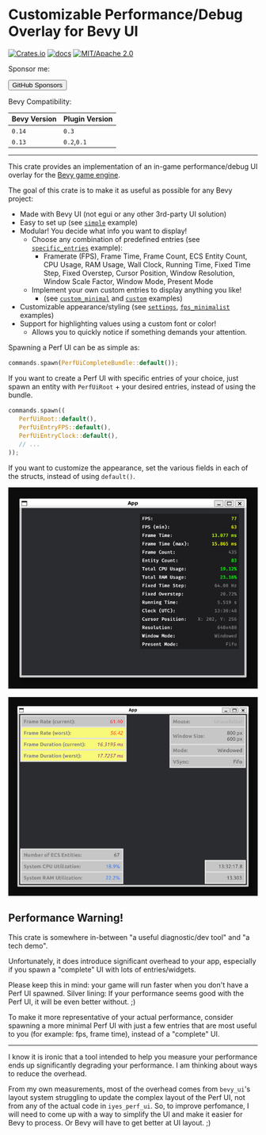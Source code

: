 # Customizable Performance/Debug Overlay for Bevy UI

[![Crates.io](https://img.shields.io/crates/v/iyes_perf_ui)](https://crates.io/crates/iyes_perf_ui)
[![docs](https://docs.rs/iyes_perf_ui/badge.svg)](https://docs.rs/iyes_perf_ui/)
[![MIT/Apache 2.0](https://img.shields.io/badge/license-MIT%2FApache-blue.svg)](./LICENSE)

Sponsor me:

<a href="https://github.com/sponsors/inodentry"><button class="ghsponsors-button">GitHub Sponsors</button></a>

Bevy Compatibility:

| Bevy Version | Plugin Version |
|--------------|----------------|
| `0.14`       | `0.3`          |
| `0.13`       | `0.2`,`0.1`    |

---

This crate provides an implementation of an in-game performance/debug UI overlay
for the [Bevy game engine](https://bevyengine.org).

The goal of this crate is to make it as useful as possible for any Bevy project:
 - Made with Bevy UI (not egui or any other 3rd-party UI solution)
 - Easy to set up (see [`simple`](examples/simple.rs) example)
 - Modular! You decide what info you want to display!
   - Choose any combination of predefined entries (see [`specific_entries`](examples/specific_entries.rs) example):
     - Framerate (FPS), Frame Time, Frame Count, ECS Entity Count, CPU Usage, RAM Usage,
       Wall Clock, Running Time, Fixed Time Step, Fixed Overstep,
       Cursor Position, Window Resolution, Window Scale Factor, Window Mode, Present Mode
   - Implement your own custom entries to display anything you like!
     - (see [`custom_minimal`](examples/custom_minimal.rs) and [`custom`](examples/custom.rs) examples)
 - Customizable appearance/styling (see [`settings`](examples/settings.rs), [`fps_minimalist`](examples/fps_minimalist.rs) examples)
 - Support for highlighting values using a custom font or color!
   - Allows you to quickly notice if something demands your attention.

Spawning a Perf UI can be as simple as:

```rust
commands.spawn(PerfUiCompleteBundle::default());
```

If you want to create a Perf UI with specific entries of your choice,
just spawn an entity with `PerfUiRoot` + your desired entries, instead
of using the bundle.

```rust
commands.spawn((
   PerfUiRoot::default(),
   PerfUiEntryFPS::default(),
   PerfUiEntryClock::default(),
   // ...
));
```

If you want to customize the appearance, set the various fields in each of the
structs, instead of using `default()`.

![Screenshot of the simple example showing default configuration](screenshots/simple.png)

![Screenshot of the settings example showing multiple UIs with custom configuration](screenshots/settings.png)

## Performance Warning!

This crate is somewhere in-between "a useful diagnostic/dev tool" and "a tech demo".

Unfortunately, it does introduce significant overhead to your app, especially if you
spawn a "complete" UI with lots of entries/widgets.

Please keep this in mind: your game will run faster when you don't have a Perf UI spawned.
Silver lining: If your performance seems good with the Perf UI, it will be even better
without. ;)

To make it more representative of your actual performance, consider spawning a more
minimal Perf UI with just a few entries that are most useful to you (for example: fps,
frame time), instead of a "complete" UI.

---

I know it is ironic that a tool intended to help you measure your performance
ends up significantly degrading your performance. I am thinking about ways
to reduce the overhead.

From my own measurements, most of the overhead comes from `bevy_ui`'s layout
system struggling to update the complex layout of the Perf UI, not from any
of the actual code in `iyes_perf_ui`. So, to improve perfomance, I will need
to come up with a way to simplify the UI and make it easier for Bevy to process.
Or Bevy will have to get better at UI layout. ;)
